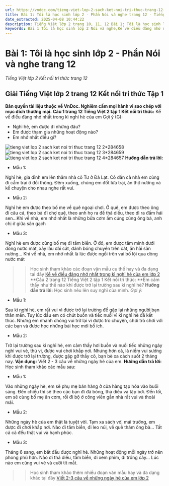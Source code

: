 ```yaml
---
url: https://vndoc.com/tieng-viet-lop-2-sach-ket-noi-tri-thuc-trang-12-phan-noi-va-nghe-233176
title: Bài 1: Tôi là học sinh lớp 2 - Phần Nói và nghe trang 12 - Tiếng Việt lớp 2 Kết nối tri thức trang 12 - VnDoc.com
date_extracted: 2025-04-08 10:44:22
description: Tiếng Việt lớp 2 trang 10, 11, 12 Bài 1: Tôi là học sinh lớp 2 - Phần Nói và nghe được biên soạn nhằm giúp các em HS đạt kết quả tốt trong quá trình làm bài tập và học tập môn Tiếng Việt lớp 2.
keywords: Bài 1 Tôi là học sinh lớp 2 Nói và nghe,Kể về điều đáng nhớ nhất trong kì nghỉ hè của em,Viết 2-3 câu về những ngày hè của em,Tôi là học sinh lớp 2,Tiếng Việt lớp 2 Bài 1 Tôi là học sinh lớp 2,Bài 1 Tôi là học sinh lớp 2 trang 10,Tôi là học sinh lớp 2 trang 10,Đọc bài Tôi là học sinh lớp 2,Tiếng Việt lớp 2 Bài 1 Tôi là học sinh lớp 2 trang 10,tiếng việt lớp 2 kết nối tri thức
---
```


# Bài 1: Tôi là học sinh lớp 2 - Phần Nói và nghe trang 12
 _Tiếng Việt lớp 2 Kết nối tri thức trang 12_
## **Giải Tiếng Việt lớp 2 trang 12 Kết nối tri thức Tập 1**
**Bản quyền tài liệu thuộc về VnDoc. Nghiêm cấm mọi hành vi sao chép với mục đích thương mại.**
**Câu 1 trang 12 Tiếng Việt 2 tập 1 Kết nối tri thức:** Kể về điều đáng nhớ nhất trong kì nghỉ hè của em
Gợi ý \(G\):
  * Nghỉ hè, em được đi những đâu?
  * Em được tham gia những hoạt động nào?
  * Em nhớ nhất điều gì?

![tieng viet lop 2 sach ket noi tri thuc trang 12 2*284658](https://i.vdoc.vn/data/image/2021/05/26/tieng-viet-lop-2-sach-ket-noi-tri-thuc-trang-12-2.jpg)![tieng viet lop 2 sach ket noi tri thuc trang 12 3*284659](https://i.vdoc.vn/data/image/2021/05/26/tieng-viet-lop-2-sach-ket-noi-tri-thuc-trang-12-3.jpg)![tieng viet lop 2 sach ket noi tri thuc trang 12 4*284657](https://i.vdoc.vn/data/image/2021/05/26/tieng-viet-lop-2-sach-ket-noi-tri-thuc-trang-12-4.jpg)
**Hướng dẫn trả lời:**
  * Mẫu 1:

Nghỉ hè, gia đình em lên thăm nhà cô Tư ở Đà Lạt. Cô dẫn cả nhà em cùng đi cắm trại ở đồi thông. Đêm xuống, chúng em đốt lửa trại, ăn thịt nướng và kể chuyện cho nhau nghe rất vui.
  * Mẫu 2:

Nghỉ hè em được theo bố mẹ về quê ngoại chơi. Ở quê, em được theo ông đi câu cá, theo bà đi chợ quê, theo anh họ ra để thả diều, theo dì ra đầm hái sen...Khi về nhà, em nhớ nhất là những bữa cơm ấm cúng cùng ông bà, anh chị ở giữa sân gạch
  * Mẫu 3:

Nghỉ hè em được cùng bố mẹ đi tắm biển. Ở đó, em được tắm mình dưới dòng nước mát, xây lâu đài cát, đánh bóng chuyền trên cát, ăn hải sản nướng... Khi về nhà, em nhớ nhất là lúc được ngồi trên vai bố lội qua dòng nước mát
>> Học sinh tham khảo các đoạn văn mẫu cụ thể hay và đa dạng tại đây [Kể về điều đáng nhớ nhất trong kì nghỉ hè của em lớp 2](<https://vndoc.com/ke-ve-dieu-dang-nho-nhat-trong-ki-nghi-he-cua-em-lop-2-272768>)
**Câu 2 trang 12 Tiếng Việt 2 tập 1 Kết nối tri thức: **Em cảm thấy như thế nào khi được trở lại trường sau kì nghỉ hè?
**Hướng dẫn trả lời:**
Học sinh nêu lên suy nghĩ của mình.
_Gợi ý:_
  * Mẫu 1:

Sau kì nghỉ hè, em rất vui vì được trở lại trường để gặp lại những người bạn thân mến. Tuy lúc đầu em có chút buồn và tiếc nuối vì kì nghỉ hè đã kết thúc. Nhưng em nhanh chóng vui trở lại vì được trò chuyện, chơi trò chơi với các bạn và được học những bài học mới bổ ích.
  * Mẫu 2:

Trở lại trường sau kì nghỉ hè, em cảm thấy hơi buồn và nuối tiếc những ngày nghỉ vui vẻ, thú vị, được vui chơi khắp nơi. Nhưng hơn cả, là niềm vui sướng khi được trở lại trường, được gặp gỡ thầy cô, bạn bè xa cách suốt 2 tháng nay.
**Vận dụng:** Viết 2 - 3 câu về những ngày hè của em.
**Hướng dẫn trả lời:**
Học sinh tham khảo các mẫu sau:
  * Mẫu 1:

Vào những ngày hè, em sẽ phụ mẹ bán hàng ở cửa hàng tạp hóa vào buổi sáng. Đến chiều thì sẽ theo các bạn đi đá bóng, thả diều và tập bơi. Đến tối, em sẽ cùng bố mẹ ăn cơm, rồi đi bộ ở công viên gần nhà rất vui và thoải mái.
  * Mẫu 2:

Những ngày hè của em thật là tuyệt vời. Tạm xa  sách vở, mái trường, em được đi chơi khắp nơi. Nào đi tắm biển, đi leo núi, về quê thăm ông bà... Tất cả cả đều thật vui và hạnh phúc.
  * Mẫu 3:

Tháng 6 sang, em bắt đầu được nghỉ hè. Những hoạt động mỗi ngày trở nên phong phú hơn. Nào đi thả diều, tắm biển, đi xem phim, đi trồng cây... Lúc nào em cũng vui vẻ và cười tít mắt.
>> Học sinh tham khảo thêm nhiều đoạn văn mẫu hay và đa dạng khác tại đây [Viết 2-3 câu về những ngày hè của em lớp 2](<https://vndoc.com/ke-ve-nhung-ngay-he-cua-em-lop-2-272770>)
